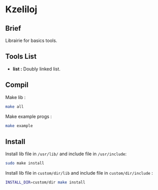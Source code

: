 
# Kzeliloj

## Brief

Librairie for basics tools.

## Tools List

- **list :** Doubly linked list.

## Compil

Make lib :
```bash
make all
```

Make example progs :
```bash
make example
```

## Install

Install lib file in `/usr/lib/` and include file in `/usr/include`:
```bash
sudo make install
```

Install lib file in `custom/dir/lib` and include file in `custom/dir/include` :
```bash
INSTALL_DIR=custom/dir make install
```
